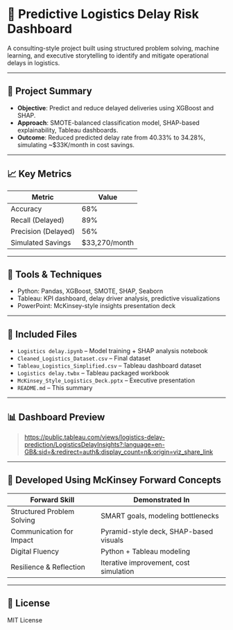 
# 🚚 Predictive Logistics Delay Risk Dashboard

A consulting-style project built using structured problem solving, machine learning, and executive storytelling to identify and mitigate operational delays in logistics.

---

## 🎯 Project Summary

- **Objective**: Predict and reduce delayed deliveries using XGBoost and SHAP.
- **Approach**: SMOTE-balanced classification model, SHAP-based explainability, Tableau dashboards.
- **Outcome**: Reduced predicted delay rate from 40.33% to 34.28%, simulating ~$33K/month in cost savings.

---

## 📈 Key Metrics

| Metric               | Value         |
|----------------------|---------------|
| Accuracy             | 68%           |
| Recall (Delayed)     | 89%           |
| Precision (Delayed)  | 56%           |
| Simulated Savings    | $33,270/month |

---

## 🧠 Tools & Techniques

- Python: Pandas, XGBoost, SMOTE, SHAP, Seaborn
- Tableau: KPI dashboard, delay driver analysis, predictive visualizations
- PowerPoint: McKinsey-style insights presentation deck

---

## 📁 Included Files

- `Logistics delay.ipynb` – Model training + SHAP analysis notebook
- `Cleaned_Logistics_Dataset.csv` – Final dataset
- `Tableau_Logistics_Simplified.csv` – Tableau dashboard dataset
- `Logistics delay.twbx` – Tableau packaged workbook
- `McKinsey_Style_Logistics_Deck.pptx` – Executive presentation
- `README.md` – This summary

---

## 📊 Dashboard Preview

> https://public.tableau.com/views/logistics-delay-prediction/LogisticsDelayInsights?:language=en-GB&:sid=&:redirect=auth&:display_count=n&:origin=viz_share_link

---

## 🧭 Developed Using McKinsey Forward Concepts

| Forward Skill              | Demonstrated In                          |
|----------------------------|-------------------------------------------|
| Structured Problem Solving | SMART goals, modeling bottlenecks         |
| Communication for Impact   | Pyramid-style deck, SHAP-based visuals    |
| Digital Fluency            | Python + Tableau modeling                 |
| Resilience & Reflection    | Iterative improvement, cost simulation    |

---

## 🪪 License

MIT License
